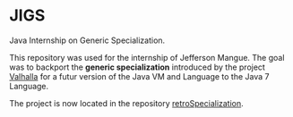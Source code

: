 # JIGS
Java Internship on Generic Specialization.

This repository was used for the internship of Jefferson Mangue.
The goal was to backport the **generic specialization** introduced by the project [Valhalla](http://openjdk.java.net/projects/valhalla/) for a futur version of the Java VM and Language to the Java 7 Language.

The project is now located in the repository [retroSpecialization](https://github.com/Abwuds/retroSpecialization).

